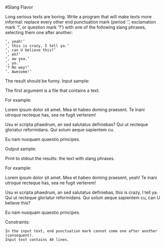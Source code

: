 #Slang Flavor

 Long serious texts are boring. Write a program that will make texts more informal: replace every other end punctuation mark (period ‘.’, exclamation mark ‘!’, or question mark ‘?’) with one of the following slang phrases, selecting them one after another:

    ‘, yeah!’
    ‘, this is crazy, I tell ya.’
    ‘, can U believe this?’
    ‘, eh?’
    ‘, aw yea.’
    ‘, yo.’
    ‘? No way!’
    ‘. Awesome!’

The result should be funny.
Input sample:

The first argument is a file that contains a text.

For example:

Lorem ipsum dolor sit amet. Mea et habeo doming praesent. Te inani utroque recteque has, sea ne fugit verterem!

Usu ei scripta phaedrum, an sed salutatus definiebas? Qui ut recteque gloriatur reformidans. Qui solum aeque sapientem cu.

Eu nam nusquam quaestio principes.

Output sample:

Print to stdout the results: the text with slang phrases.

For example:

Lorem ipsum dolor sit amet. Mea et habeo doming praesent, yeah! Te inani utroque recteque has, sea ne fugit verterem!

Usu ei scripta phaedrum, an sed salutatus definiebas, this is crazy, I tell ya. Qui ut recteque gloriatur reformidans. Qui solum aeque sapientem cu, can U believe this?

Eu nam nusquam quaestio principes.

Constraints:

    In the input text, end punctuation mark cannot come one after another (consequent).
    Input text contains 40 lines.
